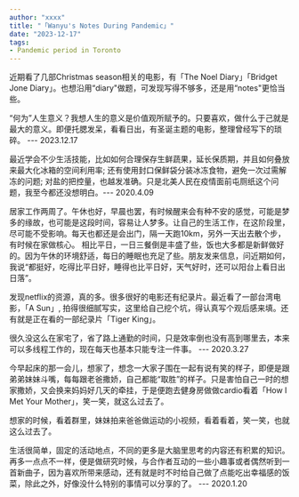 ```yaml
---
author: "xxxx"
title: "「Wanyu's Notes During Pandemic」"
date: "2023-12-17"
tags:  
- Pandemic period in Toronto
---
```


近期看了几部Christmas season相关的电影，有「The Noel Diary」「Bridget Jone Diary」。也想沿用“diary"做题，可发现写得不够多，还是用“notes"更恰当些。

“何为”人生意义？我想人生的意义是价值观所赋予的。只要喜欢，做什么于己就是最大的意义。即便托腮发呆，看看日出，有圣诞主题的电影，整理曾经写下的琐碎。 --- 2023.12.17



最近学会不少生活技能，比如如何合理保存生鲜蔬果，延长保质期，并且如何叠放来最大化冰箱的空间利用率; 还有使用封口保鲜袋分装冰冻食物，避免一次过需解冻的问题; 对盐的把控量，也越发准确。只是北美人民在疫情面前屯厕纸这个问题，我至今都还没想明白。--- 2020.4.09



居家工作两周了。午休也好，早晨也罢，有时候醒来会有种不安的感觉，可能是梦多的缘故，也可能是这段时间，容易让人梦多。让自己的生活工作，在这阶段里，尽可能不受影响。每天也都还是会出门，隔一天跑10km，另外一天出去散个步，有时候在家做核心。 相比平日，一日三餐倒是丰盛了些，饭也大多都是新鲜做好的。因为午休的环境舒适，每日的睡眠也充足了些。朋友发来信息，问近期如何，我说“都挺好，吃得比平日好，睡得也比平日好，天气好时，还可以阳台上看日出日落”。

发现netflix的资源，真的多。很多很好的电影还有纪录片。最近看了一部台湾电影，「A Sun」, 拍得很细腻写实，这里给自己挖个坑，得认真写个观后感来填。还有就是正在看的一部纪录片「Tiger King」。 

很久没这么在家宅了，省了路上通勤的时间，只是效率倒也没有高到哪里去，本来可以多线程工作的，现在每天也基本只能专注一件事。 --- 2020.3.27




今早起床的那一会儿，想家了，想念一大家子围在一起有说有笑的样子，即便是跟弟弟妹妹斗嘴，每每跟老爸撒娇，自己都能“取胜”的样子。只是害怕自己一时的想家撒娇，又会换来妈妈好几天的牵挂，于是便跑去健身房做做cardio看着「How I Met Your Mother」，笑一笑，就这么过去了。

想家的时候，看着群里，妹妹拍来爸爸做运动的小视频，看着看着，笑一笑，也就这么过去了。

生活很简单，固定的活动地点，不同的更多是大脑里思考的内容还有积累的知识。再多一点点不一样，便是做研究时候，与合作者互动的一些小趣事或者偶然听到一首新曲子，因为喜欢所带来感动，还有就是时不时给自己做了点能吃出幸福感的饭菜，除此之外，好像没什么特别的事情可以分享的了。 --- 2020.1.20